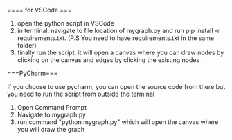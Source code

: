 ==== for VSCode ===

1. open the python script in VSCode
2. in terminal: navigate to file location of mygraph.py and run pip install -r requirements.txt. (P.S You need to have requirements.txt in the same folder)
3. finally run the script: it will open a canvas where you can draw nodes by clicking on the canvas and edges by clicking the existing nodes

===PyCharm===

If you choose to use pycharm, you can open the source code from there but you need to run the script from outside the terminal 

1. Open Command Prompt
2. Navigate to mygraph.py
3. run command "python mygraph.py" which will open the canvas where you will draw the graph 
